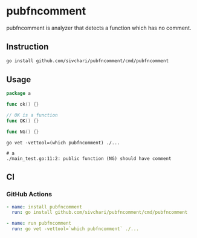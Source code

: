 # pubfncomment

pubfncomment is analyzer that detects a function which has no comment.

## Instruction

```sh
go install github.com/sivchari/pubfncomment/cmd/pubfncomment
```

## Usage

```go
package a

func ok() {}

// OK is a function
func OK() {}

func NG() {}
```

```console
go vet -vettool=(which pubfncomment) ./...

# a
./main_test.go:11:2: public function (NG) should have comment
```

## CI

### GitHub Actions

```yaml
- name: install pubfncomment
  run: go install github.com/sivchari/pubfncomment/cmd/pubfncomment

- name: run pubfncomment
  run: go vet -vettool=`which pubfncomment` ./...
```
